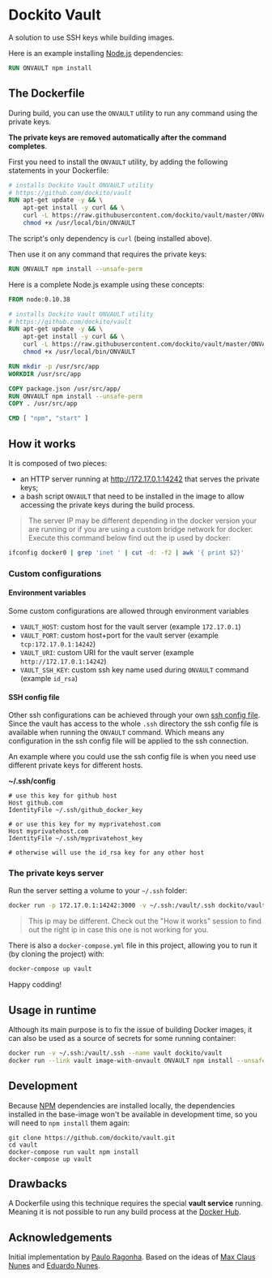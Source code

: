# Dockito Vault

A solution to use SSH keys while building images.

Here is an example installing [Node.js](http://nodejs.org/) dependencies:

```Dockerfile
RUN ONVAULT npm install
```

## The Dockerfile

During build, you can use the `ONVAULT` utility to run any command using the private keys.

**The private keys are removed automatically after the command completes**.

First you need to install the `ONVAULT` utility, by adding the following statements in your Dockerfile:

```Dockerfile
# installs Dockito Vault ONVAULT utility
# https://github.com/dockito/vault
RUN apt-get update -y && \
    apt-get install -y curl && \
    curl -L https://raw.githubusercontent.com/dockito/vault/master/ONVAULT > /usr/local/bin/ONVAULT && \
    chmod +x /usr/local/bin/ONVAULT
```

The script's only dependency is `curl` (being installed above).

Then use it on any command that requires the private keys:

```Dockerfile
RUN ONVAULT npm install --unsafe-perm
```

Here is a complete Node.js example using these concepts:

```Dockerfile
FROM node:0.10.38

# installs Dockito Vault ONVAULT utility
# https://github.com/dockito/vault
RUN apt-get update -y && \
    apt-get install -y curl && \
    curl -L https://raw.githubusercontent.com/dockito/vault/master/ONVAULT > /usr/local/bin/ONVAULT && \
    chmod +x /usr/local/bin/ONVAULT

RUN mkdir -p /usr/src/app
WORKDIR /usr/src/app

COPY package.json /usr/src/app/
RUN ONVAULT npm install --unsafe-perm
COPY . /usr/src/app

CMD [ "npm", "start" ]
```

## How it works

It is composed of two pieces:

- an HTTP server running at http://172.17.0.1:14242 that serves the private keys;
- a bash script `ONVAULT` that need to be installed in the image to allow accessing the private keys during the build process.

> The server IP may be different depending in the docker version your are running or if you are using a custom bridge network for docker. Execute this command below find out the ip used by docker:

```bash
ifconfig docker0 | grep 'inet ' | cut -d: -f2 | awk '{ print $2}'
```

### Custom configurations

#### Environment variables

Some custom configurations are allowed through environment variables

- `VAULT_HOST`: custom host for the vault server (example `172.17.0.1`)
- `VAULT_PORT`: custom host+port for the vault server (example `tcp:172.17.0.1:14242`)
- `VAULT_URI`: custom URI for the vault server (example `http://172.17.0.1:14242`)
- `VAULT_SSH_KEY`: custom ssh key name used during `ONVAULT` command (example `id_rsa`)

#### SSH config file

Other ssh configurations can be achieved through your own [ssh config file](http://www.openbsd.org/cgi-bin/man.cgi/OpenBSD-current/man5/ssh_config.5?query=ssh_config&sec=5). Since the vault has access to the whole `.ssh` directory the ssh config file is available when running the `ONVAULT` command. Which means any configuration in the ssh config file will be applied to the ssh connection.

An example where you could use the ssh config file is when you need use different private keys for different hosts.

**~/.ssh/config**

```
# use this key for github host
Host github.com
IdentityFile ~/.ssh/github_docker_key

# or use this key for my myprivatehost.com
Host myprivatehost.com
IdentityFile ~/.ssh/myprivatehost_key

# otherwise will use the id_rsa key for any other host
```

### The private keys server

Run the server setting a volume to your `~/.ssh` folder:

```bash
docker run -p 172.17.0.1:14242:3000 -v ~/.ssh:/vault/.ssh dockito/vault
```

> This ip may be different. Check out the "How it works" session to find out the right ip in case this one is not working for you.

There is also a `docker-compose.yml` file in this project, allowing you to run it (by cloning the project) with:

```bash
docker-compose up vault
```

Happy codding!

## Usage in runtime

Although its main purpose is to fix the issue of building Docker images, it can also be used as a source of secrets for some running container:


```bash
docker run -v ~/.ssh:/vault/.ssh --name vault dockito/vault
docker run --link vault image-with-onvault ONVAULT npm install --unsafe-perm
```

## Development

Because [NPM](http://npmjs.com/) dependencies are installed locally, the dependencies installed in the base-image won't be available in development time, so you will need to `npm install` them again:

```
git clone https://github.com/dockito/vault.git
cd vault
docker-compose run vault npm install
docker-compose up vault
```

## Drawbacks

A Dockerfile using this technique requires the special **vault service** running. Meaning it is not possible to run any build process at the [Docker Hub](https://hub.docker.com/).

## Acknowledgements

Initial implementation by [Paulo Ragonha](http://github.com/pirelenito). Based on the ideas of [Max Claus Nunes](http://github.com/maxcnunes/) and [Eduardo Nunes](https://github.com/esnunes).
